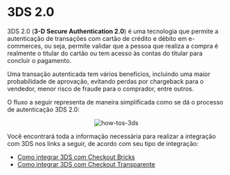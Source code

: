 # 3DS 2.0

3DS 2.0 (**3-D Secure Authentication 2.0**) é uma tecnologia que permite a autenticação de transações com cartão de crédito e débito em e-commerces, ou seja, permite validar que a pessoa que realiza a compra é realmente o titular do cartão ou tem acesso às contas do titular para concluir o pagamento.

Uma transação autenticada tem vários benefícios, incluindo uma maior probabilidade de aprovação, evitando perdas por chargeback para o vendedor, menor risco de fraude para o comprador, entre outros.

O fluxo a seguir representa de maneira simplificada como se dá o processo de autenticação 3DS 2.0:

<center>

![how-tos-3ds](how-tos/improve-approval-3ds-pt.gif)

</center>

Você encontrará toda a informação necessária para realizar a integração com 3DS nos links a seguir, de acordo com seu tipo de integração:

- [Como integrar 3DS com Checkout Bricks](/developers/pt/docs/checkout-bricks/how-tos/integrate-3ds)
- [Como integrar 3DS com Checkout Transparente](/developers/pt/docs/checkout-api/how-tos/integrate-3ds)